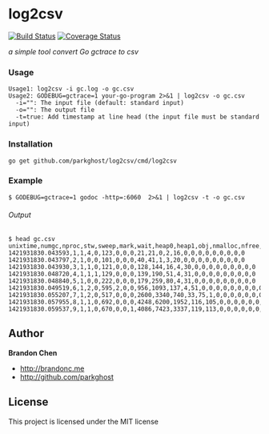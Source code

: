log2csv
=======

[![Build Status](https://travis-ci.org/parkghost/log2csv.png)](https://travis-ci.org/parkghost/log2csv) 
[![Coverage Status](https://coveralls.io/repos/parkghost/log2csv/badge.svg)](https://coveralls.io/r/parkghost/log2csv)

*a simple tool convert Go gctrace to csv*

### Usage

```
Usage1: log2csv -i gc.log -o gc.csv
Usage2: GODEBUG=gctrace=1 your-go-program 2>&1 | log2csv -o gc.csv
  -i="": The input file (default: standard input)
  -o="": The output file
  -t=true: Add timestamp at line head (the input file must be standard input)
```

### Installation
```
go get github.com/parkghost/log2csv/cmd/log2csv
```

### Example
```
$ GODEBUG=gctrace=1 godoc -http=:6060  2>&1 | log2csv -t -o gc.csv
```

###### Output
```
$ head gc.csv
unixtime,numgc,nproc,stw,sweep,mark,wait,heap0,heap1,obj,nmalloc,nfree,goroutines,nspan,nbgsweep,npausesweep,nhandoff,nhandoffcnt,nsteal,nstealcnt,nprocyield,nosyield,nsleep
1421931830.043593,1,1,4,0,123,0,0,0,21,21,0,2,16,0,0,0,0,0,0,0,0,0
1421931830.043797,2,1,0,0,101,0,0,0,40,41,1,3,20,0,0,0,0,0,0,0,0,0
1421931830.043930,3,1,1,0,121,0,0,0,128,144,16,4,30,0,0,0,0,0,0,0,0,0
1421931830.048720,4,1,1,1,129,0,0,0,139,190,51,4,31,0,0,0,0,0,0,0,0,0
1421931830.048840,5,1,0,0,222,0,0,0,179,259,80,4,31,0,0,0,0,0,0,0,0,0
1421931830.049519,6,1,2,0,595,2,0,0,956,1093,137,4,51,0,0,0,0,0,0,0,0,0
1421931830.055207,7,1,2,0,517,0,0,0,2600,3340,740,33,75,1,0,0,0,0,0,0,0,0
1421931830.057955,8,1,1,0,692,0,0,0,4248,6200,1952,116,105,0,0,0,0,0,0,0,0,0
1421931830.059537,9,1,1,0,670,0,0,1,4086,7423,3337,119,113,0,0,0,0,0,0,0,0,0
```

Author
-------

**Brandon Chen**

+ http://brandonc.me
+ http://github.com/parkghost
 
License
---------------------

This project is licensed under the MIT license